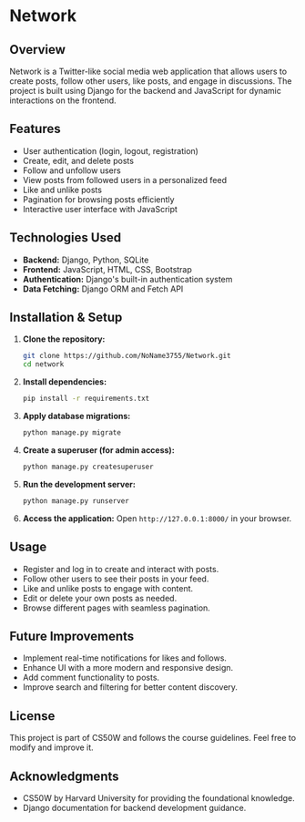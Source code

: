 # Network

## Overview
Network is a Twitter-like social media web application that allows users to create posts, follow other users, like posts, and engage in discussions. The project is built using Django for the backend and JavaScript for dynamic interactions on the frontend.

## Features
- User authentication (login, logout, registration)
- Create, edit, and delete posts
- Follow and unfollow users
- View posts from followed users in a personalized feed
- Like and unlike posts
- Pagination for browsing posts efficiently
- Interactive user interface with JavaScript

## Technologies Used
- **Backend:** Django, Python, SQLite
- **Frontend:** JavaScript, HTML, CSS, Bootstrap
- **Authentication:** Django's built-in authentication system
- **Data Fetching:** Django ORM and Fetch API

## Installation & Setup
1. **Clone the repository:**
   ```sh
   git clone https://github.com/NoName3755/Network.git
   cd network
   ```
3. **Install dependencies:**
   ```sh
   pip install -r requirements.txt
   ```
4. **Apply database migrations:**
   ```sh
   python manage.py migrate
   ```
5. **Create a superuser (for admin access):**
   ```sh
   python manage.py createsuperuser
   ```
6. **Run the development server:**
   ```sh
   python manage.py runserver
   ```
7. **Access the application:**
   Open `http://127.0.0.1:8000/` in your browser.

## Usage
- Register and log in to create and interact with posts.
- Follow other users to see their posts in your feed.
- Like and unlike posts to engage with content.
- Edit or delete your own posts as needed.
- Browse different pages with seamless pagination.

## Future Improvements
- Implement real-time notifications for likes and follows.
- Enhance UI with a more modern and responsive design.
- Add comment functionality to posts.
- Improve search and filtering for better content discovery.

## License
This project is part of CS50W and follows the course guidelines. Feel free to modify and improve it.

## Acknowledgments
- CS50W by Harvard University for providing the foundational knowledge.
- Django documentation for backend development guidance.
